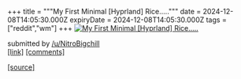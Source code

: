 +++
title = """My First Minimal [Hyprland] Rice....."""
date = 2024-12-08T14:05:30.000Z
expiryDate = 2024-12-08T14:05:30.000Z
tags = ["reddit","wm"]
+++
[![My First Minimal [Hyprland] Rice.....](https://external-preview.redd.it/cDZ4bXg5aDV0bTVlMeNq7RCGVIDoF80d6bn9lZJIW6oTkvapdcuQOKAxJMgI.png?width=640&crop=smart&auto=webp&s=8a30aa627a95e55aae247156e12faa0e682fc577 "My First Minimal [Hyprland] Rice.....")](https://www.reddit.com/r/unixporn/comments/1h9jj3r/my_first_minimal_hyprland_rice/)

submitted by [/u/NitroBigchill](https://www.reddit.com/user/NitroBigchill)  
[\[link\]](https://v.redd.it/nltfu1s5tm5e1) [\[comments\]](https://www.reddit.com/r/unixporn/comments/1h9jj3r/my_first_minimal_hyprland_rice/)

[[source]](https://www.reddit.com/r/unixporn/comments/1h9jj3r/my_first_minimal_hyprland_rice/)
